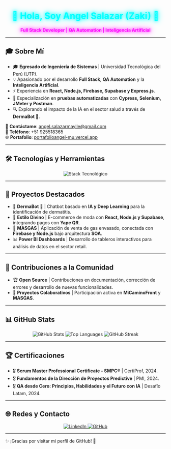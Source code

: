 <div align="center">
  <h1 style="color: #00FFFF; text-shadow: 0 0 10px #00FFFF, 0 0 20px #00FFFF;">🚀 Hola, Soy Angel Salazar (Zaki) 🤖</h1>
  <p style="color: #FF00FF; text-shadow: 0 0 10px #FF00FF, 0 0 20px #FF00FF;"><strong>Full Stack Developer | QA Automation | Inteligencia Artificial</strong></p>
</div>

---

## 🎓 Sobre Mí  

- 🎓 **Egresado de Ingeniería de Sistemas** | Universidad Tecnológica del Perú (UTP).  
- 💡 Apasionado por el desarrollo **Full Stack**, **QA Automation** y la **Inteligencia Artificial**.  
- ⚡ Experiencia en **React, Node.js, Firebase, Supabase y Express.js**.  
- 🧪 Especialización en **pruebas automatizadas** con **Cypress, Selenium, JMeter y Postman**.  
- 🔍 Explorando el impacto de la IA en el sector salud a través de **DermaBot 🏥**.  

📧 **Contáctame**: [angel.salazarmaylle@gmail.com](mailto:angel.salazarmaylle@gmail.com)  
📱 **Teléfono**: +51 925518365  
🌐 **Portafolio**: [portafolioangel-mu.vercel.app](https://portafolioangel-mu.vercel.app/)  

---

## 🛠️ Tecnologías y Herramientas  

<div align="center">
  <img src="https://skillicons.dev/icons?i=react,nodejs,express,js,ts,py,selenium,cypress,mysql,postgres,sqlite,supabase,git,github,docker,linux,postman,azure,aws" alt="Stack Tecnológico" />
</div>

---

## 🚀 Proyectos Destacados  

- 🔹 **DermaBot** 🏥 | Chatbot basado en **IA y Deep Learning** para la identificación de dermatitis.  
- 🛒 **Estilo Divino** | E-commerce de moda con **React, Node.js y Supabase**, integrando pagos con **Yape QR**.  
- 🔬 **MASGAS** | Aplicación de venta de gas envasado, conectada con **Firebase y Node.js** bajo arquitectura **SOA**.  
- 📊 **Power BI Dashboards** | Desarrollo de tableros interactivos para análisis de datos en el sector retail.  

---

## 👥 Contribuciones a la Comunidad  

- 🏆 **Open Source** | Contribuciones en documentación, corrección de errores y desarrollo de nuevas funcionalidades.  
- 🔗 **Proyectos Colaborativos** | Participación activa en **MiCaminoFront** y **MASGAS**.  

---

## 📊 GitHub Stats  

<div align="center">
  <img src="https://github-readme-stats.vercel.app/api?username=Angelzaki&show_icons=true&theme=radical" alt="GitHub Stats" />
  <img src="https://github-readme-stats.vercel.app/api/top-langs/?username=Angelzaki&layout=compact&theme=radical" alt="Top Languages" />
  <img src="https://github-readme-streak-stats.herokuapp.com?user=Angelzaki&theme=radical" alt="GitHub Streak" />
</div>

---

## 🏆 Certificaciones  

- 🎖 **Scrum Master Professional Certificate - SMPC®** | CertiProf, 2024.  
- 🎖 **Fundamentos de la Dirección de Proyectos Predictive** | PMI, 2024.  
- 🎖 **QA desde Cero: Principios, Habilidades y el Futuro con IA** | Desafío Latam, 2024.  

---

## 🌐 Redes y Contacto  

<div align="center">
  <a href="https://www.linkedin.com/in/angel-salazar-maylle-36236b198/" target="_blank">
    <img src="https://img.shields.io/badge/LinkedIn-0077B5?style=for-the-badge&logo=linkedin&logoColor=white" alt="LinkedIn">
  </a>
  <a href="https://github.com/Angelzaki" target="_blank">
    <img src="https://img.shields.io/badge/GitHub-181717?style=for-the-badge&logo=github&logoColor=white" alt="GitHub">
  </a>
</div>

---

✨ ¡Gracias por visitar mi perfil de GitHub! 🚀
